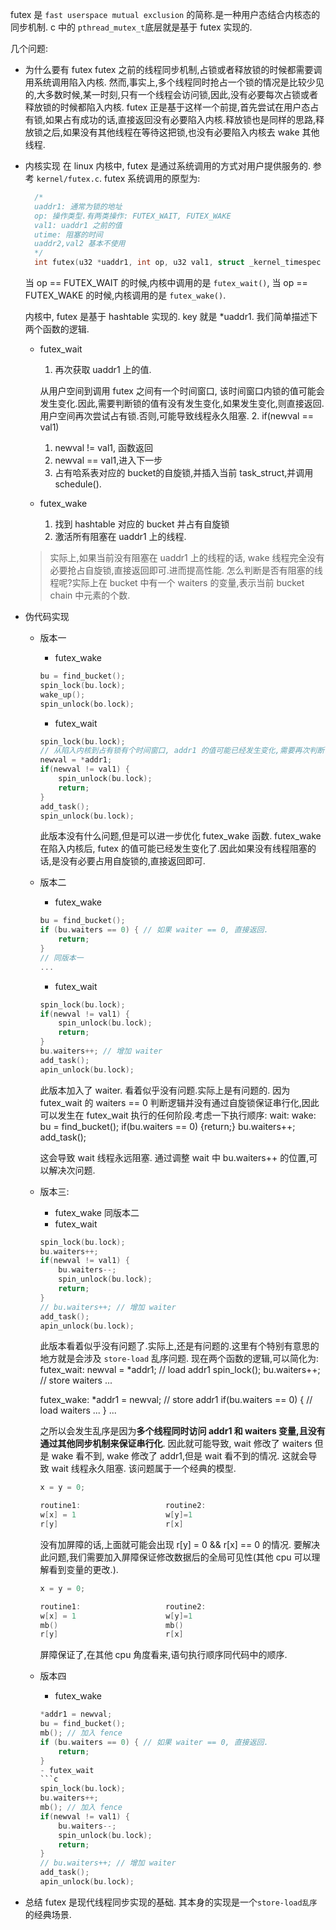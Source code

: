 futex 是 `fast userspace mutual exclusion` 的简称.是一种用户态结合内核态的同步机制. c 中的 `pthread_mutex_t`底层就是基于 futex 实现的.

几个问题:
- 为什么要有 futex
  futex 之前的线程同步机制,占锁或者释放锁的时候都需要调用系统调用陷入内核. 然而,事实上,多个线程同时抢占一个锁的情况是比较少见的,大多数时候,某一时刻,只有一个线程会访问锁,因此,没有必要每次占锁或者释放锁的时候都陷入内核. futex 正是基于这样一个前提,首先尝试在用户态占有锁,如果占有成功的话,直接返回没有必要陷入内核.释放锁也是同样的思路,释放锁之后,如果没有其他线程在等待这把锁,也没有必要陷入内核去 wake 其他线程.

- 内核实现
  在 linux 内核中, futex 是通过系统调用的方式对用户提供服务的. 参考 `kernel/futex.c`.
  futex 系统调用的原型为:
  ```c
    /*
    uaddr1: 通常为锁的地址
    op: 操作类型.有两类操作: FUTEX_WAIT, FUTEX_WAKE
    val1: uaddr1 之前的值
    utime: 阻塞的时间
    uaddr2,val2 基本不使用
    */
    int futex(u32 *uaddr1, int op, u32 val1, struct _kernel_timespec * utime, u32 *uaddr2, u32 val2);
  ```
  当 op == FUTEX_WAIT 的时候,内核中调用的是 `futex_wait()`, 当 op == FUTEX_WAKE 的时候,内核调用的是 `futex_wake()`.

  内核中, futex 是基于 hashtable 实现的. key 就是 *uaddr1. 我们简单描述下两个函数的逻辑.
  - futex_wait

    1. 再次获取 uaddr1 上的值. 

    从用户空间到调用 futex 之间有一个时间窗口, 该时间窗口内锁的值可能会发生变化.因此,需要判断锁的值有没有发生变化,如果发生变化,则直接返回.用户空间再次尝试占有锁.否则,可能导致线程永久阻塞.
    2. if(newval == val1)
       1. newval != val1, 函数返回
       2. newval == val1,进入下一步
    3. 占有哈系表对应的 bucket的自旋锁,并插入当前 task_struct,并调用 schedule().

  - futex_wake
    1. 找到 hashtable 对应的 bucket 并占有自旋锁
    2. 激活所有阻塞在 uaddr1 上的线程.
   > 实际上,如果当前没有阻塞在 uaddr1 上的线程的话, wake 线程完全没有必要抢占自旋锁,直接返回即可.进而提高性能. 怎么判断是否有阻塞的线程呢?实际上在 bucket 中有一个 waiters 的变量,表示当前 bucket chain 中元素的个数.

- 伪代码实现
  - 版本一
    - futex_wake
    ```c
    bu = find_bucket();
    spin_lock(bu.lock);
    wake_up();
    spin_unlock(bo.lock);
    ```
    - futex_wait
    ```c
    spin_lock(bu.lock);
    // 从陷入内核到占有锁有个时间窗口, addr1 的值可能已经发生变化,需要再次判断.
    newval = *addr1;
    if(newval != val1) {
        spin_unlock(bu.lock);
        return;
    }
    add_task();
    spin_unlock(bu.lock);
    ```
    此版本没有什么问题,但是可以进一步优化 futex_wake 函数. futex_wake 在陷入内核后, futex 的值可能已经发生变化了.因此如果没有线程阻塞的话,是没有必要占用自旋锁的,直接返回即可.
  - 版本二
    - futex_wake
    ```c
    bu = find_bucket();
    if (bu.waiters == 0) { // 如果 waiter == 0, 直接返回.
        return;
    }
    // 同版本一
    ...
    ```
    - futex_wait

    ```c
    spin_lock(bu.lock);
    if(newval != val1) {
        spin_unlock(bu.lock);
        return;
    }
    bu.waiters++; // 增加 waiter 
    add_task();
    apin_unlock(bu.lock);
    ```
    此版本加入了 waiter. 看着似乎没有问题.实际上是有问题的. 因为 futex_wait 的 waiters == 0 判断逻辑并没有通过自旋锁保证串行化,因此可以发生在 futex_wait 执行的任何阶段.考虑一下执行顺序:
    wait:                           wake:
                                    bu = find_bucket();
                                    if(bu.waiters == 0) {return;}
    bu.waiters++;
    add_task();

    这会导致 wait 线程永远阻塞. 通过调整 wait 中 bu.waiters++ 的位置,可以解决次问题.
  - 版本三:
    - futex_wake
        同版本二
    - futex_wait
    ```c
    spin_lock(bu.lock);
    bu.waiters++;
    if(newval != val1) {
        bu.waiters--;
        spin_unlock(bu.lock);
        return;
    }
    // bu.waiters++; // 增加 waiter 
    add_task();
    apin_unlock(bu.lock);
    ```
    此版本看着似乎没有问题了.实际上,还是有问题的.这里有个特别有意思的地方就是会涉及 `store-load` 乱序问题.
    现在两个函数的逻辑,可以简化为:
    futex_wait:
    newval = *addr1; // load addr1
    spin_lock();
    bu.waiters++;  // store waiters
    ...

    futex_wake:
    *addr1 = newval; // store addr1
    if(bu.waiters == 0) { // load waiters
        ...
    }
    ...

    之所以会发生乱序是因为**多个线程同时访问 addr1 和 waiters 变量,且没有通过其他同步机制来保证串行化**. 因此就可能导致, wait 修改了 waiters 但是 wake 看不到, wake 修改了 addr1,但是 wait 看不到的情况. 这就会导致 wait 线程永久阻塞. 该问题属于一个经典的模型.
    ```c
    x = y = 0;

    routine1:                   routine2:
    w[x] = 1                    w[y]=1
    r[y]                        r[x]
    ```
    没有加屏障的话,上面就可能会出现 r[y] = 0 && r[x] == 0 的情况.
    要解决此问题,我们需要加入屏障保证修改数据后的全局可见性(其他 cpu 可以理解看到变量的更改.).
    ```c
    x = y = 0;

    routine1:                   routine2:
    w[x] = 1                    w[y]=1
    mb()                        mb()
    r[y]                        r[x]
    ```
    屏障保证了,在其他 cpu 角度看来,语句执行顺序同代码中的顺序.
  - 版本四
    - futex_wake
    ```c
    *addr1 = newval;
    bu = find_bucket();
    mb(); // 加入 fence
    if (bu.waiters == 0) { // 如果 waiter == 0, 直接返回.
        return;
    }
    - futex_wait
    ```c
    spin_lock(bu.lock);
    bu.waiters++;
    mb(); // 加入 fence
    if(newval != val1) {
        bu.waiters--;
        spin_unlock(bu.lock);
        return;
    }
    // bu.waiters++; // 增加 waiter 
    add_task();
    apin_unlock(bu.lock);
    ```
- 总结
  futex 是现代线程同步实现的基础. 其本身的实现是一个`store-load乱序`的经典场景.